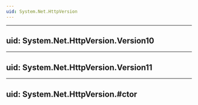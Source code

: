 ```yaml
---
uid: System.Net.HttpVersion
---
```


---
uid: System.Net.HttpVersion.Version10
---

---
uid: System.Net.HttpVersion.Version11
---

---
uid: System.Net.HttpVersion.#ctor
---
